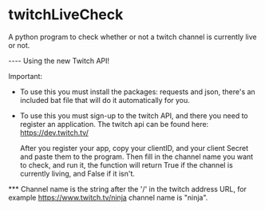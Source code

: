 # twitchLiveCheck
A python program to check whether or not a twitch channel is currently live or not.

---- Using the new Twitch API!

Important:
- To use this you must install the packages: requests and json, there's an included bat file that will do it automatically for you.
- To use this you must sign-up to the twitch API, and there you need to register an application.
  The twitch api can be found here: https://dev.twitch.tv/
  
  After you register your app, copy your clientID, and your client Secret and paste them to the program.
  Then fill in the channel name you want to check, and run it, the function will return True if the channel is currently living, and False if it isn't.
 
*** Channel name is the string after the '/' in the twitch address URL, for example https://www.twitch.tv/ninja channel name is "ninja".
